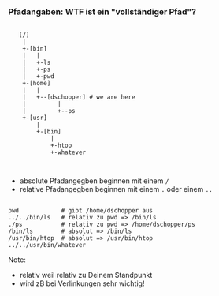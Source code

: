### Pfadangaben: WTF ist ein **"vollständiger Pfad"**?

<pre class="fragment"><code class="bash">
   [/]
    |
    +-[bin]
    |   |
    |   +-ls
    |   +-ps
    |   +-pwd
    +-[home]
    |   |
    |   +--[dschopper] # we are here
    |         |
    |         +--ps
    +-[usr]
        |
        +-[bin]
            |
            +-htop
            +-whatever


</code></pre>

- <!-- .element class="fragment" --> absolute Pfadangegben beginnen mit einem <code>/</code>
- <!-- .element class="fragment" --> relative Pfadangegben beginnen mit einem <code>.</code> <span class="fragment">oder einem <code>..</code></span>

<pre class="fragment"><code class="bash">
pwd            # gibt /home/dschopper aus
../../bin/ls   # relativ zu pwd => /bin/ls
./ps           # relativ zu pwd => /home/dschopper/ps
/bin/ls        # absolut => /bin/ls
/usr/bin/htop  # absolut => /usr/bin/htop
../../usr/bin/whatever
</code></pre>


Note:

- relativ weil relativ zu Deinem Standpunkt
- wird zB bei Verlinkungen sehr wichtig!

